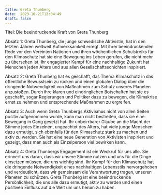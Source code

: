 ```yaml
---
title: Greta Thunberg
date:  2023-10-21T12:04:49
draft: false
---
```


Titel: Die beeindruckende Kraft von Greta Thunberg

Absatz 1: Greta Thunberg, die junge schwedische Aktivistin, hat in den letzten Jahren weltweit Aufmerksamkeit erregt. Mit ihrer beeindruckenden Rede vor den Vereinten Nationen und ihren wöchentlichen Schulstreiks für den Klimaschutz hat sie eine Bewegung ins Leben gerufen, die nicht mehr zu übersehen ist. Ihr engagierter Kampf für eine nachhaltige Zukunft hat Menschen jeden Alters und aus allen Gesellschaftsschichten inspiriert.

Absatz 2: Greta Thunberg hat es geschafft, das Thema Klimaschutz in das öffentliche Bewusstsein zu rücken und einen globalen Dialog über die dringende Notwendigkeit von Maßnahmen zum Schutz unseres Planeten anzustoßen. Durch ihre klaren und eindringlichen Botschaften hat sie es geschafft, sogar Regierungen und Politiker dazu zu bewegen, die Klimakrise ernst zu nehmen und entsprechende Maßnahmen zu ergreifen.

Absatz 3: Auch wenn Greta Thunbergs Aktivismus nicht von allen Seiten positiv aufgenommen wurde, kann man nicht bestreiten, dass sie eine Bewegung in Gang gesetzt hat. Ihr unbeirrbarer Glaube an die Macht der Stimme jedes Einzelnen, ungeachtet des Alters, hat viele junge Menschen dazu ermutigt, sich ebenfalls für den Klimaschutz stark zu machen und aktiv zu werden. Sie hat eine neue Generation von Aktivisten inspiriert und gezeigt, dass man auch als Einzelperson viel bewirken kann.

Absatz 4: Greta Thunbergs Engagement ist ein Weckruf für uns alle. Sie erinnert uns daran, dass wir unsere Stimme nutzen und uns für die Dinge einsetzen müssen, die uns wichtig sind. Ihr Kampf für den Klimaschutz hat die dringende Notwendigkeit eines nachhaltigen Lebensstils hervorgehoben und verdeutlicht, dass wir gemeinsam die Verantwortung tragen, unseren Planeten zu schützen. Greta Thunberg ist eine beeindruckende Persönlichkeit, die uns alle dazu ermutigt, aktiv zu werden und einen positiven Einfluss auf die Welt um uns herum zu haben.